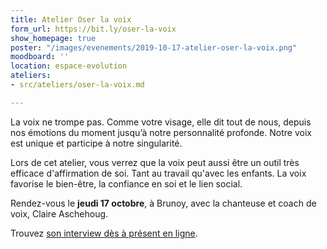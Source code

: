 ```yaml
---
title: Atelier Oser la voix
form_url: https://bit.ly/oser-la-voix
show_homepage: true
poster: "/images/evenements/2019-10-17-atelier-oser-la-voix.png"
moodboard: ''
location: espace-evolution
ateliers:
- src/ateliers/oser-la-voix.md

---
```

La voix ne trompe pas. Comme votre visage, elle dit tout de nous, depuis nos émotions du moment jusqu’à notre personnalité profonde. Notre voix est unique et participe à notre singularité.

Lors de cet atelier, vous verrez que la voix peut aussi être un outil très efficace d'affirmation de soi. Tant au travail qu'avec les enfants. La voix favorise le bien-être, la confiance en soi et le lien social.

Rendez-vous le **jeudi 17 octobre**, à Brunoy, avec la chanteuse et coach de voix, Claire Aschehoug.

Trouvez [son interview dès à présent en ligne](https://precious-prana.com/interviews/claire-aschehoug/).